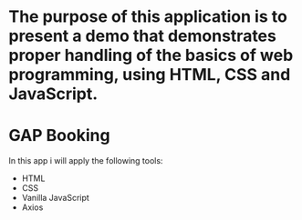 # The purpose of this application is to present a demo that demonstrates proper handling of the basics of web programming, using HTML, CSS and JavaScript.

# GAP Booking
In this app i will apply the following tools:
  - HTML
  - CSS
  - Vanilla JavaScript 
  - Axios


